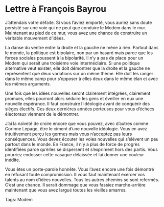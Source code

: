 # Lettre à François Bayrou

J’attendais votre défaite. Si vous l’aviez emporté, vous auriez sans doute persisté sur une voie qui ne peut que conduire le Modem dans le mur. Maintenant au pied de ce mur, vous avez une chance de construire un véritable mouvement d’idées.

La danse du ventre entre la droite et la gauche ne mène à rien. Partout dans le monde, la politique est bipolaire, non par un hasard mais parce que les forces sociales poussent à la bipolarité. Il n’y a pas de place pour un Modem qui serait une troisième voie intermédiaire. Si une politique alternative veut exister, elle doit démontrer que la droite et la gauche ne représentent que deux variations sur un même thème. Elle doit les ranger dans le même camp pour s’opposer à elles deux dans le même élan et avec les mêmes arguments.

Une fois que les idées nouvelles seront clairement intégrées, clairement promues, elles pourront alors séduire les gens et éveiller en eux une nouvelle espérance. Il faut construire l’idéologie avant de conquérir des sièges électifs. Ces deux dernières années porteuses pour vous d’échecs électoraux viennent de le démontrer.

J’ai la naïveté de croire encore que vous pouvez, avec d’autres comme Corinne Lepage, être le ciment d’une nouvelle idéologie. Vous en avez intuitivement perçu les germes mais vous n’acceptez pas leurs conséquences. Vous devez écouter les voies nouvelles qui s’élèvent un peu partout dans le monde. En France, il n’y a plus de force de progrès identifiées parce qu’elles se dispersent et s’expriment hors des partis. Vous pourriez endosser cette casaque délaissée et lui donner une couleur inédite.

Vous êtes un porte-parole honnête. Vous l’avez encore une fois démontré en refusant toute compromission. Il vous faut maintenant exercer vos talents au nom d’idées nouvelles. Tous les autres chemins se sont refermés. C’est une chance. Il serait dommage que vous fassiez marche-arrière maintenant que vous avez largué toutes les vieilles amarres.

Tags: Modem